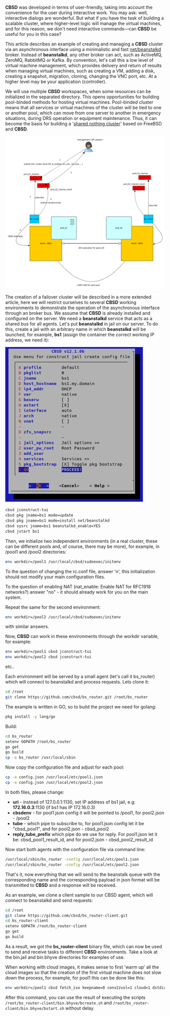 **CBSD** was developed in terms of user-friendly, taking into account
the convenience for the user during interactive work. You may ask:
well, interactive dialogs are wonderful. But what if you have the task
of building a scalable cluster, where higher-level logic will manage the
virtual machines, and for this reason, we don't need interactive
commands&mdash;can **CBSD** be useful for you in this case?

This article describes an example of creating and managing a **CBSD**
cluster via an asynchronous interface using a minimalistic and fast
[net/beanstalkd](https://beanstalkd.github.io/) broker. Instead of
**beanstalkd**, any other broker can act, such as ActiveMQ, ZeroMQ,
RabbitMQ or Kafka. By convention, let's call this a low level of
virtual machine management, which provides delivery and return of
results when managing virtual machines, such as creating a VM, adding a
disk, creating a snapshot, migration, cloning, changing the VNC port,
etc. At a higher level may be your application (controller).

We will use multiple **CBSD** workspaces, when some resources can be initialized in the separated directory.
This opens opportunities for building pool-binded methods for hosting virtual machines.
Pool-binded cluster means that all services or virtual machines of the cluster will be tied to one or another pool, which can move from one server to another in emergency situations, during DRS operation or equipment maintenance. 
Thus, it can become the basis for building a '[shared nothing cluster](https://en.wikipedia.org/wiki/Shared-nothing_architecture)' based on FreeBSD and **CBSD**.

![](cbsd_pool_mq1.png)

The creation of a failover cluster will be described in a more extended
article, here we will restrict ourselves to several **CBSD** working
environments to demonstrate the operation of the asynchronous interface
through an broker bus.
We assume that **CBSD** is already installed and configured on the server. 
We need a **beanstalkd** service that acts as a shared bus for all agents. 
Let's put **beanstalkd** in jail on our server. To do this, create a jail with an arbitrary name in which **beanstalkd** will be launched, for example, **bs1** (assign the container the correct working IP address, we need it):

![](cbsd_pool_mq2.png)

``` sh
cbsd jconstruct-tui
cbsd pkg jname=bs1 mode=update
cbsd pkg jname=bs1 mode=install net/beanstalkd
cbsd sysrc jname=bs1 beanstalkd_enable=YES
cbsd jstart bs1
```

Then, we initialize two independent environments (in a real cluster,
these can be different pools and, of course, there may be more), for
example, in /pool1 and /pool2 directories:

``` sh
env workdir=/pool1 /usr/local/cbsd/sudoexec/initenv
```

To the question of changing the rc.conf file, answer 'n', this
initialization should not modify your main configuration files.

To the question of enabling NAT (nat\_enable: Enable NAT for RFC1918
networks?) answer "no" - it should already work for you on the main
system.

Repeat the same for the second environment:

``` sh
env workdir=/pool2 /usr/local/cbsd/sudoexec/initenv
```

with similar answers.

Now, **CBSD** can work in these environments through the workdir
variable, for example:

``` sh
env workdir=/pool1 cbsd jconstruct-tui
env workdir=/pool2 cbsd jconstruct-tui
```

etc..

Each environment will be served by a small agent (let's call it
bs\_router) which will connect to beanstalkd and process requests. Lets
clone it:

``` sh
cd /root
git clone https://github.com/cbsd/bs_router.git /root/bs_router
```

The example is written in GO, so to build the project we need for
golang:

``` sh
pkg install -y lang/go
```

Build:

``` sh
cd bs_router
setenv GOPATH /root/bs_router
go get
go build
cp -a bs_router /usr/local/sbin
```

Now copy the configuration file and adjust for each pool:

``` sh
cp -a config.json /usr/local/etc/pool1.json
cp -a config.json /usr/local/etc/pool2.json
```

In both files, please change:

-   **uri** - instead of 127.0.0.1:1130, set IP address of bs1 jail,
    e.g: **172.16.0.3**:1130 (if bs1 has IP 172.16.0.3)
-   **cbsdenv** - for pool1.json config it will be pointed to /pool1,
    for pool2.json - /pool2
-   **tube** - which pipe to subscribe to, for pool1.json config let it
    be "cbsd\_pool1", and for pool2.json - cbsd\_pool2
-   **reply\_tube\_prefix** which pipe do we use for reply. For
    pool1.json let it be: cbsd\_pool1\_result\_id, and for pool2.json -
    cbsd\_pool2\_result\_id

Now start both agents with the configuration file via command line:

``` sh
/usr/local/sbin/bs_router -config /usr/local/etc/pool1.json
/usr/local/sbin/bs_router -config /usr/local/etc/pool2.json
```

That's it, now everything that we will send to the beanstalk queue with
the corresponding name and the corresponding payload in json format will
be transmitted to **CBSD** and a response will be received.

As an example, we clone a client sample to our CBSD agent, which will
connect to beanstalkd and send requests:

``` sh
cd /root
git clone https://github.com/cbsd/bs_router-client.git
cd bs_router-client
setenv GOPATH /root/bs_router-client
go get
go build
```

As a result, we got the **bs\_router-client** binary file, which can now
be used to send and receive tasks to different **CBSD** environments.
Take a look at the bin.jail and bin.bhyve directories for examples of
use.

When working with cloud images, it makes sense to first 'warm up' all
the cloud images so that the creation of the first virtual machine does
not slow down the process, for example, for pool1 this can be done like
this:

``` sh
env workdir=/pool1 cbsd fetch_iso keepname=0 conv2zvol=1 cloud=1 dstdir=default
```

After this command, you can use the result of executing the scripts
`/root/bs_router-client/bin.bhyve/bcreate.sh` and `/root/bs_router-client/bin.bhyve/bstart.sh` without delay.
